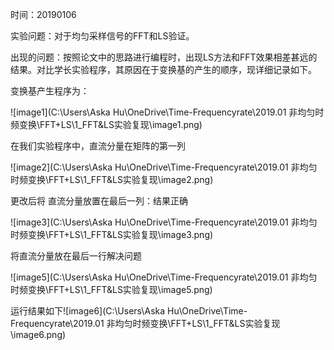 时间：20190106

实验问题：对于均匀采样信号的FFT和LS验证。

出现的问题：按照论文中的思路进行编程时，出现LS方法和FFT效果相差甚远的结果。对比学长实验程序，其原因在于变换基的产生的顺序，现详细记录如下。

变换基产生程序为：

![image1](C:\Users\Aska Hu\OneDrive\Time-Frequencyrate\2019.01 非均匀时频变换\FFT+LS\1_FFT&LS实验复现\image1.png)

在我们实验程序中，直流分量在矩阵的第一列

![image2](C:\Users\Aska Hu\OneDrive\Time-Frequencyrate\2019.01 非均匀时频变换\FFT+LS\1_FFT&LS实验复现\image2.png)

更改后将 直流分量放置在最后一列：结果正确

![image3](C:\Users\Aska Hu\OneDrive\Time-Frequencyrate\2019.01 非均匀时频变换\FFT+LS\1_FFT&LS实验复现\image3.png)

将直流分量放在最后一行解决问题

![image5](C:\Users\Aska Hu\OneDrive\Time-Frequencyrate\2019.01 非均匀时频变换\FFT+LS\1_FFT&LS实验复现\image5.png)

运行结果如下![image6](C:\Users\Aska Hu\OneDrive\Time-Frequencyrate\2019.01 非均匀时频变换\FFT+LS\1_FFT&LS实验复现\image6.png)